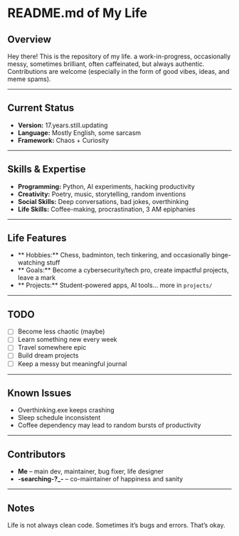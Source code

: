 # README.md of My Life

## Overview
Hey there! 
This is the repository of my life. a work-in-progress, occasionally messy, sometimes brilliant, often caffeinated, but always authentic. Contributions are welcome (especially in the form of good vibes, ideas, and meme spams).  

---

## Current Status
- **Version:** 17.years.still.updating
- **Language:** Mostly English, some sarcasm
- **Framework:** Chaos + Curiosity  

---

## Skills & Expertise
- **Programming:** Python, AI experiments, hacking productivity  
- **Creativity:** Poetry, music, storytelling, random inventions  
- **Social Skills:** Deep conversations, bad jokes, overthinking  
- **Life Skills:** Coffee-making, procrastination, 3 AM epiphanies  

---

## Life Features
- ** Hobbies:** Chess, badminton, tech tinkering, and occasionally binge-watching stuff  
- ** Goals:** Become a cybersecurity/tech pro, create impactful projects, leave a mark  
- ** Projects:** Student-powered apps, AI tools… more in `projects/`  

---

## TODO
- [ ] Become less chaotic (maybe)  
- [ ] Learn something new every week  
- [ ] Travel somewhere epic  
- [ ] Build dream projects  
- [ ] Keep a messy but meaningful journal  

---

## Known Issues
- Overthinking.exe keeps crashing  
- Sleep schedule inconsistent  
- Coffee dependency may lead to random bursts of productivity  

---

## Contributors
- **Me** – main dev, maintainer, bug fixer, life designer  
- **-searching-?_-** – co-maintainer of happiness and sanity  

---

## Notes
Life is not always clean code. Sometimes it’s bugs and errors. That’s okay.    
